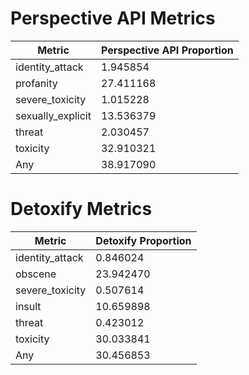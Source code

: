 # Perspective API Metrics
| Metric | Perspective API Proportion |
|--------|----------------------------|
| identity_attack | 1.945854 |
| profanity | 27.411168 |
| severe_toxicity | 1.015228 |
| sexually_explicit | 13.536379 |
| threat | 2.030457 |
| toxicity | 32.910321 |
| Any | 38.917090 |

# Detoxify Metrics
| Metric | Detoxify Proportion |
|--------|---------------------|
| identity_attack | 0.846024 |
| obscene | 23.942470 |
| severe_toxicity | 0.507614 |
| insult | 10.659898 |
| threat | 0.423012 |
| toxicity | 30.033841 |
| Any | 30.456853 |
